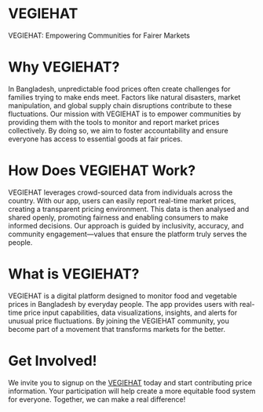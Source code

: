 # VEGIEHAT
VEGIEHAT: Empowering Communities for Fairer Markets

# Why VEGIEHAT?
In Bangladesh, unpredictable food prices often create challenges for families trying to make ends meet. Factors like natural disasters, market manipulation, and global supply chain disruptions contribute to these fluctuations. Our mission with VEGIEHAT is to empower communities by providing them with the tools to monitor and report market prices collectively. By doing so, we aim to foster accountability and ensure everyone has access to essential goods at fair prices.

# How Does VEGIEHAT Work?
VEGIEHAT leverages crowd-sourced data from individuals across the country. With our app, users can easily report real-time market prices, creating a transparent pricing environment. This data is then analysed and shared openly, promoting fairness and enabling consumers to make informed decisions. Our approach is guided by inclusivity, accuracy, and community engagement—values that ensure the platform truly serves the people.

# What is VEGIEHAT?
VEGIEHAT is a digital platform designed to monitor food and vegetable prices in Bangladesh by everyday people. The app provides users with real-time price input capabilities, data visualizations, insights, and alerts for unusual price fluctuations. By joining the VEGIEHAT community, you become part of a movement that transforms markets for the better.

# Get Involved!
We invite you to signup on the [VEGIEHAT](https://cfdra.fillout.com/vegiehat) today and start contributing price information. Your participation will help create a more equitable food system for everyone. Together, we can make a real difference!
